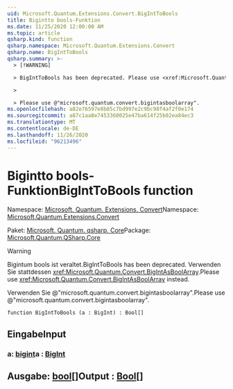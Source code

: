 ```yaml
---
uid: Microsoft.Quantum.Extensions.Convert.BigIntToBools
title: Bigintto bools-Funktion
ms.date: 11/25/2020 12:00:00 AM
ms.topic: article
qsharp.kind: function
qsharp.namespace: Microsoft.Quantum.Extensions.Convert
qsharp.name: BigIntToBools
qsharp.summary: >-
  > [!WARNING]

  > BigIntToBools has been deprecated. Please use <xref:Microsoft.Quantum.Convert.BigIntAsBoolArray> instead.

  >

  > Please use @"microsoft.quantum.convert.bigintasboolarray".
ms.openlocfilehash: a82e76597e8b85c7bd997e2c9bc98f4af2f0e174
ms.sourcegitcommit: a87c1aa8e7453360025e47ba614f25b02ea84ec3
ms.translationtype: MT
ms.contentlocale: de-DE
ms.lasthandoff: 11/26/2020
ms.locfileid: "96213496"
---
```

# <a name="biginttobools-function"></a><span data-ttu-id="5eb7c-102">Bigintto bools-Funktion</span><span class="sxs-lookup"><span data-stu-id="5eb7c-102">BigIntToBools function</span></span>

<span data-ttu-id="5eb7c-103">Namespace: [Microsoft. Quantum. Extensions. Convert](xref:Microsoft.Quantum.Extensions.Convert)</span><span class="sxs-lookup"><span data-stu-id="5eb7c-103">Namespace: [Microsoft.Quantum.Extensions.Convert](xref:Microsoft.Quantum.Extensions.Convert)</span></span>

<span data-ttu-id="5eb7c-104">Paket: [Microsoft. Quantum. qsharp. Core](https://nuget.org/packages/Microsoft.Quantum.QSharp.Core)</span><span class="sxs-lookup"><span data-stu-id="5eb7c-104">Package: [Microsoft.Quantum.QSharp.Core](https://nuget.org/packages/Microsoft.Quantum.QSharp.Core)</span></span>


> [!WARNING]
> <span data-ttu-id="5eb7c-105">Bigintum bools ist veraltet.</span><span class="sxs-lookup"><span data-stu-id="5eb7c-105">BigIntToBools has been deprecated.</span></span> <span data-ttu-id="5eb7c-106">Verwenden Sie stattdessen <xref:Microsoft.Quantum.Convert.BigIntAsBoolArray>.</span><span class="sxs-lookup"><span data-stu-id="5eb7c-106">Please use <xref:Microsoft.Quantum.Convert.BigIntAsBoolArray> instead.</span></span>
>
> <span data-ttu-id="5eb7c-107">Verwenden Sie @"microsoft.quantum.convert.bigintasboolarray".</span><span class="sxs-lookup"><span data-stu-id="5eb7c-107">Please use @"microsoft.quantum.convert.bigintasboolarray".</span></span>



```qsharp
function BigIntToBools (a : BigInt) : Bool[]
```


## <a name="input"></a><span data-ttu-id="5eb7c-108">Eingabe</span><span class="sxs-lookup"><span data-stu-id="5eb7c-108">Input</span></span>

### <a name="a--bigint"></a><span data-ttu-id="5eb7c-109">a: [bigint](xref:microsoft.quantum.lang-ref.bigint)</span><span class="sxs-lookup"><span data-stu-id="5eb7c-109">a : [BigInt](xref:microsoft.quantum.lang-ref.bigint)</span></span>





## <a name="output--bool"></a><span data-ttu-id="5eb7c-110">Ausgabe: [bool](xref:microsoft.quantum.lang-ref.bool)[]</span><span class="sxs-lookup"><span data-stu-id="5eb7c-110">Output : [Bool](xref:microsoft.quantum.lang-ref.bool)[]</span></span>

